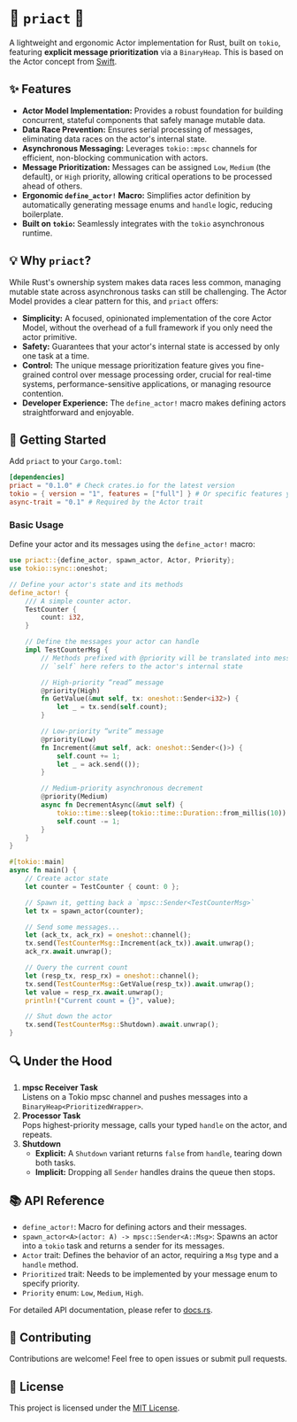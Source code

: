 # 🦀 `priact` 🦀

A lightweight and ergonomic Actor implementation for Rust, built on `tokio`, featuring **explicit message prioritization** via a `BinaryHeap`. This is based on the Actor concept from [Swift](https://www.swift.org).

## ✨ Features

  * **Actor Model Implementation:** Provides a robust foundation for building concurrent, stateful components that safely manage mutable data.
  * **Data Race Prevention:** Ensures serial processing of messages, eliminating data races on the actor's internal state.
  * **Asynchronous Messaging:** Leverages `tokio::mpsc` channels for efficient, non-blocking communication with actors.
  * **Message Prioritization:** Messages can be assigned `Low`, `Medium` (the default), or `High` priority, allowing critical operations to be processed ahead of others.
  * **Ergonomic `define_actor!` Macro:** Simplifies actor definition by automatically generating message enums and `handle` logic, reducing boilerplate.
  * **Built on `tokio`:** Seamlessly integrates with the `tokio` asynchronous runtime.

## 💡 Why `priact`?

While Rust's ownership system makes data races less common, managing mutable state across asynchronous tasks can still be challenging. The Actor Model provides a clear pattern for this, and `priact` offers:

  * **Simplicity:** A focused, opinionated implementation of the core Actor Model, without the overhead of a full framework if you only need the actor primitive.
  * **Safety:** Guarantees that your actor's internal state is accessed by only one task at a time.
  * **Control:** The unique message prioritization feature gives you fine-grained control over message processing order, crucial for real-time systems, performance-sensitive applications, or managing resource contention.
  * **Developer Experience:** The `define_actor!` macro makes defining actors straightforward and enjoyable.

## 🚀 Getting Started

Add `priact` to your `Cargo.toml`:

```toml
[dependencies]
priact = "0.1.0" # Check crates.io for the latest version
tokio = { version = "1", features = ["full"] } # Or specific features you need
async-trait = "0.1" # Required by the Actor trait
```

### Basic Usage

Define your actor and its messages using the `define_actor!` macro:

```rust
use priact::{define_actor, spawn_actor, Actor, Priority};
use tokio::sync::oneshot;

// Define your actor's state and its methods
define_actor! {
    /// A simple counter actor.
    TestCounter {
        count: i32,
    }

    // Define the messages your actor can handle
    impl TestCounterMsg {
        // Methods prefixed with @priority will be translated into messages
        // `self` here refers to the actor's internal state

        // High-priority “read” message
        @priority(High)
        fn GetValue(&mut self, tx: oneshot::Sender<i32>) {
            let _ = tx.send(self.count);
        }

        // Low-priority “write” message
        @priority(Low)
        fn Increment(&mut self, ack: oneshot::Sender<()>) {
            self.count += 1;
            let _ = ack.send(());
        }

        // Medium-priority asynchronous decrement
        @priority(Medium)
        async fn DecrementAsync(&mut self) {
            tokio::time::sleep(tokio::time::Duration::from_millis(10)).await;
            self.count -= 1;
        }
    }
}

#[tokio::main]
async fn main() {
    // Create actor state
    let counter = TestCounter { count: 0 };

    // Spawn it, getting back a `mpsc::Sender<TestCounterMsg>`
    let tx = spawn_actor(counter);

    // Send some messages...
    let (ack_tx, ack_rx) = oneshot::channel();
    tx.send(TestCounterMsg::Increment(ack_tx)).await.unwrap();
    ack_rx.await.unwrap();

    // Query the current count
    let (resp_tx, resp_rx) = oneshot::channel();
    tx.send(TestCounterMsg::GetValue(resp_tx)).await.unwrap();
    let value = resp_rx.await.unwrap();
    println!("Current count = {}", value);

    // Shut down the actor
    tx.send(TestCounterMsg::Shutdown).await.unwrap();
}
```

## 🔍 Under the Hood

1. **mpsc Receiver Task**  
   Listens on a Tokio mpsc channel and pushes messages into a `BinaryHeap<PrioritizedWrapper>`.
2. **Processor Task**  
   Pops highest-priority message, calls your typed `handle` on the actor, and repeats.
3. **Shutdown**  
   - **Explicit:** A `Shutdown` variant returns `false` from `handle`, tearing down both tasks.  
   - **Implicit:** Dropping all `Sender` handles drains the queue then stops.


## 📚 API Reference

  * `define_actor!`: Macro for defining actors and their messages.
  * `spawn_actor<A>(actor: A) -> mpsc::Sender<A::Msg>`: Spawns an actor into a `tokio` task and returns a sender for its messages.
  * `Actor` trait: Defines the behavior of an actor, requiring a `Msg` type and a `handle` method.
  * `Prioritized` trait: Needs to be implemented by your message enum to specify priority.
  * `Priority` enum: `Low`, `Medium`, `High`.

For detailed API documentation, please refer to [docs.rs](https://www.google.com/search?q=https://docs.rs/priact).

## 🤝 Contributing

Contributions are welcome\! Feel free to open issues or submit pull requests.

## 📄 License

This project is licensed under the [MIT License](https://www.google.com/search?q=LICENSE).
